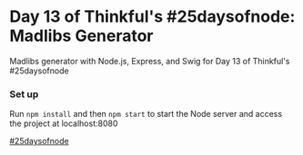 # Day 13 of Thinkful's #25daysofnode: Madlibs Generator
Madlibs generator with Node.js, Express, and Swig for Day 13 of Thinkful's #25daysofnode

<h3>Set up</h3>
Run <code>npm install</code> and then <code>npm start</code> to start the Node server and access the project at localhost:8080

 <a href="https://www.thinkful.com/learn-node-for-free/" target="_blank">#25daysofnode</a>

